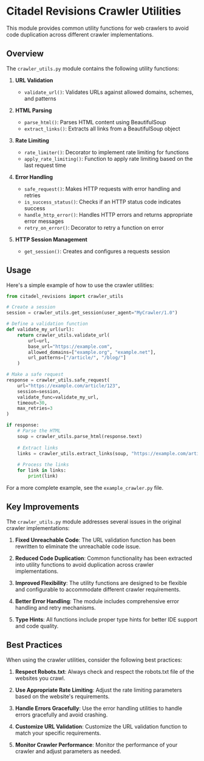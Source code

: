 # Citadel Revisions Crawler Utilities

This module provides common utility functions for web crawlers to avoid code duplication across different crawler implementations.

## Overview

The `crawler_utils.py` module contains the following utility functions:

1. **URL Validation**
   - `validate_url()`: Validates URLs against allowed domains, schemes, and patterns

2. **HTML Parsing**
   - `parse_html()`: Parses HTML content using BeautifulSoup
   - `extract_links()`: Extracts all links from a BeautifulSoup object

3. **Rate Limiting**
   - `rate_limiter()`: Decorator to implement rate limiting for functions
   - `apply_rate_limiting()`: Function to apply rate limiting based on the last request time

4. **Error Handling**
   - `safe_request()`: Makes HTTP requests with error handling and retries
   - `is_success_status()`: Checks if an HTTP status code indicates success
   - `handle_http_error()`: Handles HTTP errors and returns appropriate error messages
   - `retry_on_error()`: Decorator to retry a function on error

5. **HTTP Session Management**
   - `get_session()`: Creates and configures a requests session

## Usage

Here's a simple example of how to use the crawler utilities:

```python
from citadel_revisions import crawler_utils

# Create a session
session = crawler_utils.get_session(user_agent="MyCrawler/1.0")

# Define a validation function
def validate_my_url(url):
    return crawler_utils.validate_url(
        url=url,
        base_url="https://example.com",
        allowed_domains=["example.org", "example.net"],
        url_patterns=["/article/", "/blog/"]
    )

# Make a safe request
response = crawler_utils.safe_request(
    url="https://example.com/article/123",
    session=session,
    validate_func=validate_my_url,
    timeout=30,
    max_retries=3
)

if response:
    # Parse the HTML
    soup = crawler_utils.parse_html(response.text)
    
    # Extract links
    links = crawler_utils.extract_links(soup, "https://example.com/article/123")
    
    # Process the links
    for link in links:
        print(link)
```

For a more complete example, see the `example_crawler.py` file.

## Key Improvements

The `crawler_utils.py` module addresses several issues in the original crawler implementations:

1. **Fixed Unreachable Code**: The URL validation function has been rewritten to eliminate the unreachable code issue.

2. **Reduced Code Duplication**: Common functionality has been extracted into utility functions to avoid duplication across crawler implementations.

3. **Improved Flexibility**: The utility functions are designed to be flexible and configurable to accommodate different crawler requirements.

4. **Better Error Handling**: The module includes comprehensive error handling and retry mechanisms.

5. **Type Hints**: All functions include proper type hints for better IDE support and code quality.

## Best Practices

When using the crawler utilities, consider the following best practices:

1. **Respect Robots.txt**: Always check and respect the robots.txt file of the websites you crawl.

2. **Use Appropriate Rate Limiting**: Adjust the rate limiting parameters based on the website's requirements.

3. **Handle Errors Gracefully**: Use the error handling utilities to handle errors gracefully and avoid crashing.

4. **Customize URL Validation**: Customize the URL validation function to match your specific requirements.

5. **Monitor Crawler Performance**: Monitor the performance of your crawler and adjust parameters as needed.
